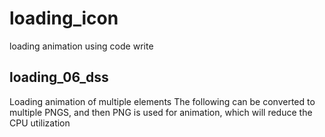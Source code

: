 # loading_icon
loading animation using code write

## loading_06_dss
Loading animation of multiple elements
The following can be converted to multiple PNGS, and then PNG is used for animation, which will reduce the CPU utilization

